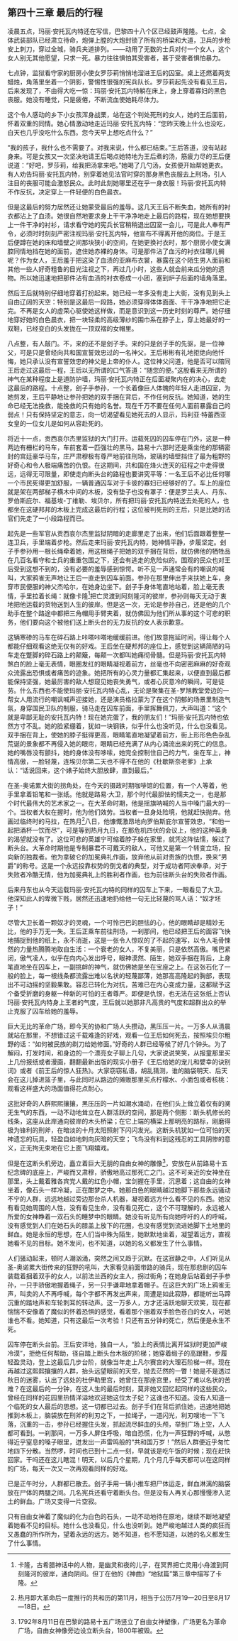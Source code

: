 ## 第四十三章 最后的行程

凌晨五点，玛丽·安托瓦内特还在写信，巴黎四十八个区已经鼓声隆隆。七点，全体武装部队已经肃立待命，炮弹上膛的大炮封锁了所有的桥梁和大道，卫兵的步枪安上刺刀，穿过全城，骑兵夹道排列。——动用了无数的士兵对付一个女人，这个女人别无其他愿望，只求一死。暴力往往惧怕其受害者，甚于受害者惧怕暴力。

七点钟，监狱看守家的厨房小使女罗莎莉悄悄地溜进王后的囚室。桌上还燃着两支蜡烛，角落里坐着一个阴影，警惕性很强的宪兵队长。罗莎莉起先没有看见王后，后来发现了，不由得大吃一惊：玛丽·安托瓦内特躺在床上，身上穿着寡妇的黑色丧服。她没有睡觉，只是疲倦，不断流血使她耗尽体力。

这个令人感动的乡下小女孩浑身战栗，站在这个判处死刑的女人，她的王后面前，怀着双重的同情。她心情激动地走近玛丽·安托瓦内特：“您昨天晚上什么也没吃，白天也几乎没吃什么东西。您今天早上想吃点什么？”

“我的孩子，我什么也不需要了。对我来说，什么都已结束。”王后答道，没有站起身来。可是女孩又一次坚决地请王后喝点她特地为王后煮的汤，筋疲力尽的王后便说道：“好吧，罗莎莉，给我把汤拿来吧。”她喝了几勺汤，女孩便开始帮她更衣。有人劝告玛丽·安托瓦内特，别穿着她见法官时穿的那身黑色丧服去上刑场，引人注目的丧服可能会激怒民众。此时此刻她哪里还在乎一身衣服！玛丽·安托瓦内特不作反抗，决定穿上一件轻便的白色晨衣。

但是这最后的努力居然还让她蒙受最后的羞辱。这几天王后不断失血，她所有的衬衣都沾上了血渍。她很自然地要求身上干干净净地走上最后的路程，现在她想要换上一件干净的衬衫，请求看守她的宪兵长官稍稍退出囚室一会儿，可是此人奉有严令，必须时时刻刻严密注视玛丽·安托瓦内特，他宣布不得离开他的岗位。于是王后便蹲在她的床和墙壁之间那块狭小的空间，在她更换衬衣时，那个厨房小使女满腔同情地挡在她的面前，遮住她赤裸的身体。可是那件沾了血污的衬衣往哪儿搁呢？作为女人，王后羞于把这染了血渍的亚麻布衣裳，暴露在这个陌生男人面前和其他一些人好奇粗鲁的目光注视之下，再过几小时，这些人就会前来瓜分她的遗物。所以她迅速地把那件沾有血渍的衬衣卷成一小团，塞到炉子后面的墙角落里。

然后王后就特别仔细地穿着打扮起来。她已经一年多没有走上大街，没有见到头上自由辽阔的天空：特别是这最后一段路，她必须穿得体体面面、干干净净地把它走完。不再是女人的虚荣心驱使她这样做，而是意识到这一历史时刻的尊严。她仔细地穿好她的白色晨衣，把一块轻柔的高级薄纱的围巾系在脖子上，穿上她最好的一双鞋，已经变白的头发拢在一顶双褶的女帽里。

八点整，有人敲门。不，来的还不是刽子手。来的只是刽子手的先驱，是一位神父，可是只是曾经向共和国宣誓效忠过的一名神父。王后彬彬有礼地拒绝向他忏悔，她只承认没有宣誓效忠的神父是上帝的仆人。这位神父问道，他是否可以陪同王后走过这最后一程，王后以无所谓的口气答道：“随您的便。”这股看来无所谓的神气在某种程度上是道防护墙，玛丽·安托瓦内特正在后面凝聚内在的决心，去走这最后的路程。十点整，刽子手参孙，一个长着像巨人体魄的年轻人走进囚室，为她剪发，王后平静地让参孙把她的双手捆在背后，不作任何反抗。她知道，她的生命已经无法挽救，能挽救的只有她的名誉。现在千万不要在任何人面前暴露自己的弱点！只有保持坚定的意志，向一切渴望看见她死去的人显示，玛利亚·特蕾西亚女皇的一位女儿是如何从容赴死的。

将近十一点，贡西哀尔杰里监狱的大门打开。运载死囚的囚车停在门外，这是一种两边有栅栏的马车，车前套着一匹强壮的黑马。路易十六那时还是乘坐他的那辆密封的宫廷豪华马车，庄严肃穆极有尊严地前往刑场，玻璃的墙壁挡住了最为粗野的好奇心和令人极端痛苦的仇恨。在这期间，共和国在烽火连天的征程之中走得很远，远得无可限量，即使走向断头台的路程也要讲究平等：一名王后不必比任何哪一个市民死得更加舒服，一辆普通囚车对于卡彼的寡妇已经够好的了。车上的座位就是架在两部梯子横木中间的木板，没有垫子也没有罩子：便是罗兰夫人、丹东、罗伯斯庇尔、福基埃-丁维勒、埃贝尔，所有把玛丽·安托瓦内特送去处死的人，也都坐在这硬邦邦的木板上完成这最后的行程；这位被判死刑的王后，只是比她的法官们先走了一小段路程而已。

起先是一些军官从贡西哀尔杰里监狱阴暗的走廊里走了出来，他们后面跟着整整一连卫兵，手里端着步枪。然后走来玛丽·安托瓦内特，她神情平静，步履坚定。刽子手参孙用一根长绳牵着她，用这根绳子把她的双手捆在背后，就仿佛他的牺牲品在几百名看守和士兵的重重包围之下，还会有逃走的危险似的。围观的民众也对王后受到这想不到的，没有必要的羞辱感到惊愕。听不见一声通常会有的嘲讽的喊叫，大家鸦雀无声地让王后一直走到囚车前面。参孙在那里伸出手来扶她上车，身穿市民便服的神父杰哈尔，在她身边坐下。刽子手身体笔直地站着，脸上毫无表情，手里拉着长绳：就像卡隆[^1]把亡灵渡到阿刻隆河的彼岸，参孙则每天无动于衷地把他运载的货物送到人生的彼岸。但是这一次，无论是参孙自己，还是他的几个助手在整个路途中都把三角帽用手臂夹着，就仿佛因为他们所从事的这个可悲的职务，他们要向这个被他们送上断头台的无力反抗的女人表示歉意。

这辆寒碜的马车在碎石路上咔嗒咔嗒地缓缓前进。他们故意拖延时间，得让每个人都能仔细观看这绝无仅有的好戏。王后坐在硬邦邦的座位上，感觉到这辆简陋的马车走在蹩脚的碎石路上的颠簸，每颠一次都叫她痛彻骨髓。但是玛丽·安托瓦内特煞白的脸上毫无表情，眼圈发红的眼睛凝视着前方，丝毫也不向密密麻麻的好奇观众流露出恐惧或者痛苦的迹象。她把所有的心灵力量都汇集起来，以便直到最后都能保持坚强，她最厉害的敌人想窥见她丧失勇气，或者心灰意冷的瞬间，可是徒劳。什么东西也不能使玛丽·安托瓦内特心乱，无论是聚集在圣-罗旭教堂旁边的一帮女人用流行的嘲讽喊声迎接她，还是演员格拉蒙为了在这个阴郁的场景里制造气氛，身穿国民卫队的制服，骑马走在囚车前面，手里挥舞佩刀，大声叫道：“这个就是卑鄙无耻的安托瓦内特！现在她完蛋了，我的朋友们！”玛丽·安托瓦内特也依然方寸不乱。她的脸紧绷着，犹如一块钢铁，似乎什么也没听见，什么也没看见。双手捆在背上，使她的脖子挺得更高，眼睛笔直地凝望着前方，街上形形色色杂乱荒诞的景象都不再侵入她的眼帘，眼睛已经充满了从内心涌流出来的死亡的信息。她的嘴唇没有颤抖，她的身体没有哆嗦，她完全控制住自己的力气，坐在车上，神情高傲，一脸轻蔑，连埃贝尔第二天也不得不在他的《杜歇斯奈老爹》上承认：“话说回来，这个婊子始终大胆放肆，直到最后。”

在圣-奥诺累大街的拐角处，在今天的摄政时期咖啡馆的位置，有一个人等着，他手里拿着铅笔和一张纸。他就是路易·大卫，那个时代最胆怯的懦夫之一，也是那个时代最伟大的艺术家之一。在大革命时期，他是摇旗呐喊的人当中嗓门最大的一个。当权者大权在握时，他为他们效劳。当权者一旦身处险境，他就赶快抛弃。他画过临终时的马拉，在热月[^2]八日，他慷慨激昂地向罗伯斯庇尔宣誓效忠，“和他一起把酒杯一饮而尽”，可是等到热月九日，在那危机四伏的会议上，他的这种英勇的渴望就没有了。这位可悲的英雄宁可缩着脖子躲在家里，就凭这阵怯懦，躲过了断头台。大革命时期他是专制暴君不可戴天的敌人，可他又是第一个转变立场，投向新的独裁者。他为拿破仑的加冕典礼作画，放弃他从前对贵族的仇恨，换来“男爵”的称号。这是一个永远投靠权势的倒戈者的典型，对于成功者阿谀奉承，对于失败者冷酷无情，他为加冕典礼上的胜利者作画，也为前往断头台的失败者作画。

后来丹东也从今天运载玛丽·安托瓦内特的同样的囚车上下来，一眼看见了大卫。他深知此人的卑微下贱，居然还迅速地扔给他一句无比轻蔑的骂人话：“奴才坯子！”

尽管大卫长着一颗奴才的灵魂，一个可怜巴巴的胆怯的心，他的眼睛却是精妙无比，他的手万无一失。王后正乘车前往刑场，一刹那间，他已经把王后的面容飞快地捕捉到他的纸上，永不消逝，这是一张令人惊叹的了不起的速写，以令人毛骨悚然的力量热腾腾地取自生活：一个衰老的女人，不复美丽，只是依然高傲。嘴巴紧闭，傲气凌人，似乎在向内心发出呼号，眼神漠然、陌生，她双手捆在背后，上身笔直地坐在囚车上，一副挑衅的神气，就仿佛她是坐在宝座之上。在这张石化了一般的脸上，每一根线条都流露出难以名状的轻蔑鄙薄，她那高高隆起的胸部，表现出不可动摇的坚毅果敢。容忍已转化为对抗，苦难已在内心变成力量，这都赋予这个备受折磨的身躯一种新的可怕的王者尊严。即便是仇恨，也无法在这张纸上否认玛丽·安托瓦内特身上王者的气度，王后就以她那非凡高贵的气度和超群出众的举止克服了囚车给她的羞辱。

巨大无比的革命广场，即今天的协和广场人头攒动，黑压压一片。一万多人从清晨就站在那里，不想错过这千载难逢的好戏，观看一位王后如何死去，按照埃贝尔粗野的话：“如何被民族的剃刀给她修面。”好奇的人群已经等候了好几个钟头。为了解闷，打发时间，和身边的一个漂亮女子聊上几句，大家说说笑笑，从报童那里买上几份报纸或者漫画，翻翻最新出版的现实小册子《王后给她的宠儿和嬖幸的诀别词》或者《前王后的惊人狂热》。大家窃窃私语，胡乱猜测，谁的脑袋明天、后天会在这儿掉进篮子里，与此同时从路边的摊贩那里买点柠檬水、小面包或者核桃：观看这样盛大的场面值得花点耐心。

这批好奇的人群熙熙攘攘，黑压压的一片如潮水涌动，在他们头上耸立着仅有的阒无生气的东西，一动不动地耸立在人群活跃的空间，那是两个侧影：断头机修长的线条，这座从此岸通向彼岸的木头桥梁；在它上端的横梁上那明亮的路标，刚磨得极为锋利的刑斧，在暗淡的十月太阳照射下闪闪发光。这断头机犹如一位可怕的天神遗忘的玩具，轻盈自如地刺向灰暗的天空；飞鸟没有料到这残忍的工具阴惨的意义，正无拘无束地在它上面飞翔嬉戏。

但是在这断头机旁边，矗立着巨大无朋的自由女神的雕像[^3]，安放在从前路易十五纪念碑的底座上，严峻而又肃穆，骄傲地高过那死亡之门。这不可亲近的女神坐在那里，头上戴着雅各宾党人戴的红色小帽，宝剑握在手里，沉思着；这自由的女神坐着，像石头一样冷凝，正在酣梦之中。她那白色的眼睛越过她脚下那些永远骚动不宁的人群，远远地越过旁边那台杀人机器，凝视着远方什么看不见的东西。她没有看见她周围的人性，没有看见生命，没有看见死亡，这个不可理解的，永远被人所爱的女神睁着一双石头的睡梦中的眼睛。她没有听见所有向她呼吁的人的呼喊，没有感觉到人们在她石头的膝盖上放下的花圈，也没有感觉到流进她脚下土地里的鲜血。她是永恒的思想，在人们当中殊为陌生，她默默地坐着，凝望着远方，直视她看不见的目标。她不发问，也不知道，以她的名义都发生了什么事情。

人们骚动起来，顿时人潮汹涌，突然之间又趋于沉默。在这寂静之中，人们听见从圣-奥诺累大街传来的狂野的吼叫，大家看见前面带路的骑兵，现在那悲剧的囚车装载着捆着双手的女人，以前法兰西的女主人，拐过街角；在她身后站着刽子手参孙，一只手骄傲地握着绳子，另一只手谦卑地拿着帽子。在这巨大的广场上鸦雀无声，叫卖的人不再呼喊，每个字都不再发出声来，周遭是如此寂静，都能听出马蹄沉重的踏地声和车轮刺耳的转动声。这一万多人，方才还活跃地聊天欢笑，现在都惴惴不安像着了魔似的怀着恐惧的感觉，看着那个捆着双手脸色苍白的女人，可她谁也不看。她知道，只有这最后一次考验！只还有五分钟的死亡，然后便是永生不死。

囚车停在断头台前。王后安详地，独自一人，“脸上的表情比离开监狱时更加严峻冷漠”，拒绝任何帮助，径自踏上断头台木板的阶梯；她穿着缎子的高跟鞋，步履轻盈灵动，登上这最后几步台阶，就像当年走上凡尔赛宫的大理石阶梯一样。现在再越过这熙熙攘攘的人群，抬头远望眼前的天空，抛去茫然的一瞥！她是不是透过秋日的迷雾，认出了远处的杜伊勒里宫，她曾住在那座宫里，经受了难以名状的苦难？在这最后的一分钟，在这人生的最后时刻，莫非她又回忆起同样的这些民众，曾经在同样的花园里热情洋溢地欢迎她这位太子妃？这谁也不知道。没有人知道一个临死的女人最后的思想。这一切都已过去。刽子手们在背后抓住她，迅速地把她推到木板上，脑袋放在刑斧的利刃之下，一拉绳子，一道闪光，利刃嗖地一下飞落，沉重的一击，参孙已经握住头发，抓起流尽鲜血的头颅，举到广场上空，人人都可看到。一刹那间，一万多人屏住呼吸，暗自恐慌，化为一声狂野的呼喊，从憋得近乎窒息的嗓子眼里，迸发出一声雷鸣般的“共和国万岁！”然后人群便近乎匆忙地四下分散。当然啰，时间也已到十二点一刻，早就该是吃午饭的时候；现在赶快回家。干吗还在这儿瞎混！明天，以后几个星期，几个月几乎每天都可以在这同样的广场，每天一次又一次再观看同样的好戏。

已是正午时分，人群都已散去。刽子手用一辆小推车把尸体运走，鲜血淋漓的脑袋放在尸体的两腿之间。几名宪兵还看守着断头台。但是没有人再关心那慢慢渗入泥土的鲜血。广场又变得一片空寂。

只有自由女神着了魔似的化为白色的石头，一动不动地待在原地，继续不断地凝望着她看不见的目标。她什么也没看见，什么也没听到。她严峻地越过人类的疯狂而又愚蠢的所作所为，望着永远的远方。她不知道，也不愿知道，以她的名义都发生了什么事情。

[^1]: 卡隆，古希腊神话中的人物，是幽灵和夜的儿子，在冥界把亡灵用小舟渡到阿刻隆河的彼岸，通向阴间。但丁在他的《神曲》“地狱篇”第三章中描写了卡隆。
[^2]: 热月即大革命后一度推行的共和历的第11月，相当于公历7月19—20日至8月17—18日。
[^3]: 1792年8月11日在巴黎的路易十五广场竖立了自由女神塑像，广场更名为革命广场，自由女神像旁边设立断头台，1800年被毁。

